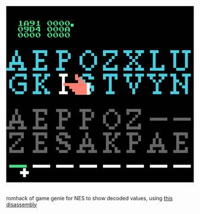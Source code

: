 <div align="center">
    <img src="./screen.png" alt="screen">
    <br>
</div>
<br>

romhack of game genie for NES to show decoded values, using [this disassembly](https://github.com/qalle2/nes-gg-disassembly)
